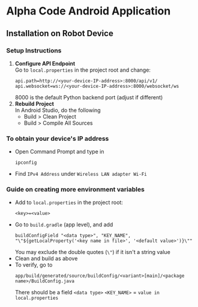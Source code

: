 # Alpha Code Android Application

## Installation on Robot Device

### Setup Instructions

1. **Configure API Endpoint**  
   Go to `local.properties` in the project root and change:
    ```code
    api.path=http://<your-device-IP-address>:8000/api/v1/
    api.websocket=ws://<your-device-IP-address>:8000/websocket/ws
    ```
   8000 is the default Python backend port (adjust if different)
2. **Rebuild Project**  
   In Android Studio, do the following
    - Build > Clean Project
    - Build > Compile All Sources

### To obtain your device's IP address
- Open Command Prompt and type in
  ```code 
  ipconfig
  ```
- Find `IPv4 Address` under `Wireless LAN adapter Wi-Fi`

### Guide on creating more environment variables
- Add to `local.properties` in the project root:
    ```code
    <key>=<value>
    ```
- Go to `build.gradle` (app level), and add
    ```code
    buildConfigField "<data type>", "KEY_NAME", "\"${getLocalProperty('<key name in file>', '<default value>')}\""
    ```
  You may exclude the double quotes (`\"`) if it isn't a string value
- Clean and build as above
- To verify, go to
    ```code
    app/build/generated/source/buildConfig/<variant>[main]/<package name>/BuildConfig.java
    ```
  There should be a field `<data type>` `<KEY_NAME>` = `value in local.properties`